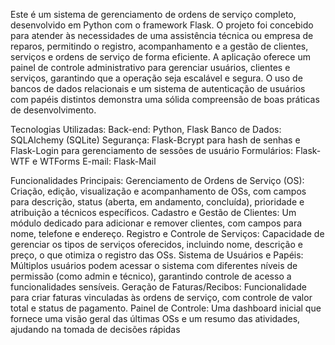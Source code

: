 Este é um sistema de gerenciamento de ordens de serviço completo, desenvolvido em Python com o framework Flask. O projeto foi concebido para atender às necessidades de uma assistência técnica ou empresa de reparos, permitindo o registro, acompanhamento e a gestão de clientes, serviços e ordens de serviço de forma eficiente.
A aplicação oferece um painel de controle administrativo para gerenciar usuários, clientes e serviços, garantindo que a operação seja escalável e segura. O uso de bancos de dados relacionais e um sistema de autenticação de usuários com papéis distintos demonstra uma sólida compreensão de boas práticas de desenvolvimento.

Tecnologias Utilizadas:
Back-end: Python, Flask
Banco de Dados: SQLAlchemy (SQLite) 
Segurança: Flask-Bcrypt para hash de senhas e Flask-Login para gerenciamento de sessões de usuário 
Formulários: Flask-WTF e WTForms 
E-mail: Flask-Mail 

Funcionalidades Principais:
Gerenciamento de Ordens de Serviço (OS): Criação, edição, visualização e acompanhamento de OSs, com campos para descrição, status (aberta, em andamento, concluída), prioridade e atribuição a técnicos específicos.
Cadastro e Gestão de Clientes: Um módulo dedicado para adicionar e remover clientes, com campos para nome, telefone e endereço.
Registro e Controle de Serviços: Capacidade de gerenciar os tipos de serviços oferecidos, incluindo nome, descrição e preço, o que otimiza o registro das OSs.
Sistema de Usuários e Papéis: Múltiplos usuários podem acessar o sistema com diferentes níveis de permissão (como admin e técnico), garantindo controle de acesso a funcionalidades sensíveis.
Geração de Faturas/Recibos: Funcionalidade para criar faturas vinculadas às ordens de serviço, com controle de valor total e status de pagamento.
Painel de Controle: Uma dashboard inicial que fornece uma visão geral das últimas OSs e um resumo das atividades, ajudando na tomada de decisões rápidas
